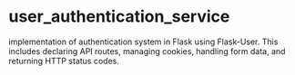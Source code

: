 # user_authentication_service
implementation of authentication system in Flask using Flask-User. This includes declaring API routes, managing cookies, handling form data, and returning HTTP status codes.

